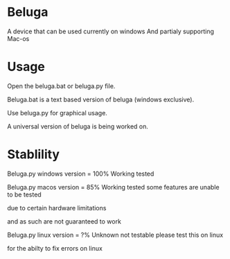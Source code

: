 # Beluga
A device that can be used currently on windows And partialy supporting Mac-os

# Usage

Open the beluga.bat or beluga.py file.

Beluga.bat is a text based version of beluga (windows exclusive).

Use beluga.py for graphical usage.

A universal version of beluga is being worked on.

# Stablility

Beluga.py windows version = 100% Working tested

Beluga.py macos version = 85% Working tested some features are unable to be tested 

due to certain hardware limitations 

and as such are not guaranteed to work

Beluga.py linux version = ?% Unknown not testable please test this on linux 

for the abilty to fix errors on linux
